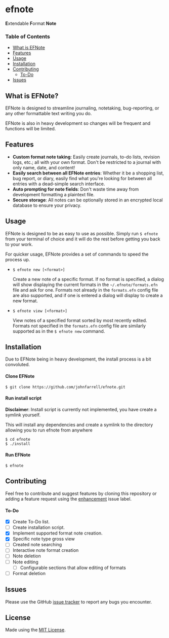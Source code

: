 # efnote

**E**xtendable **F**ormat **Note**

### Table of Contents
* [What is EFNote](#what-is-efnote)
* [Features](#features)
* [Usage](#usage)
* [Installation](#installation)
* [Contributing](#contributing)
  * [To-Do](#to-do)
* [Issues](#issues)

## What is EFNote?
EFNote is designed to streamline journaling, notetaking, bug-reporting, or any
other formattable text writing you do.

EFNote is also in heavy development so changes will be frequent and functions
will be limited.

## Features

 
* **Custom format note taking**: Easily create journals, to-do lists, revision logs, etc.; all with your own format. Don't be restricted to a journal with only name, date, and content!
* **Easily search between all EFNote entries**: Whether it be a shopping list, bug report, or diary, easily find what you're looking for between all entries with a dead-simple search interface.
* **Auto prompting for note fields**: Don't waste time away from development formatting a plaintext file.
* **Secure storage**: All notes can be optionally stored in an encrypted local database to ensure your privacy. 
## Usage

EFNote is designed to be as easy to use as possible. Simply run `$ efnote` from your terminal of choice and it will do the rest before getting you back to your work.

For quicker usage, EFNote provides a set of commands to speed the process up.

* `$ efnote new [<format>]`

   Create a new note of a specific format. If no format is specified, a dialog will show displaying the current formats in the `~/.efnote/formats.efn` file and ask for one.
   Formats not already in the `formats.efn` config file are also supported, and if one is entered a dialog will display to create a new format.

* `$ efnote view [<format>]`
  
   View notes of a specified format sorted by most recently edited. Formats not specified in the `formats.efn` config file are similarly supported as in the `$ efnote new` command.

## Installation

Due to EFNote being in heavy development, the install process is a bit convoluted.

#### Clone EFNote
```
$ git clone https://github.com/johnfarrell/efnote.git
```

#### Run install script
**Disclaimer**: Install script is currently not implemented, you have create a symlink yourself.

This will install any dependencies and create a symlink to the directory allowing you to run efnote from anywhere

```
$ cd efnote
$ ./install 
```

#### Run EFNote
```
$ efnote
```

## Contributing

Feel free to contribute and suggest features by cloning this repository or
adding a feature request using the [enhancement](https://github.com/FARRELLJJOHN/efnote/labels/enhancement) issue label.

#### To-Do

 - [x] Create To-Do list.
 - [ ] Create installation script.
 - [x] Implement supported format note creation.
 - [x] Specific note type gross view
 - [ ] Created note searching
 - [ ] Interactive note format creation
 - [ ] Note deletion
 - [ ] Note editing
   - [ ] Configurable sections that allow editing of formats 
 - [ ] Format deletion

## Issues
Please use the GitHub [issue tracker](https://github.com/FARRELLJJOHN/efnote/issues)
to report any bugs you encounter.

## License

Made using the [MIT License](https://opensource.org/licenses/MIT).